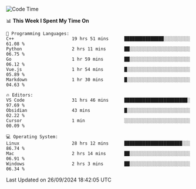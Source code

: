 
<!--START_SECTION:waka-->
![Code Time](http://img.shields.io/badge/Code%20Time-2%2C553%20hrs%205%20mins-blue)

📊 **This Week I Spent My Time On** 

```text
💬 Programming Languages: 
C++                      19 hrs 51 mins      ███████████████░░░░░░░░░░   61.08 % 
Python                   2 hrs 11 mins       ██░░░░░░░░░░░░░░░░░░░░░░░   06.75 % 
Go                       1 hr 59 mins        ██░░░░░░░░░░░░░░░░░░░░░░░   06.12 % 
Vue.js                   1 hr 54 mins        █░░░░░░░░░░░░░░░░░░░░░░░░   05.89 % 
Markdown                 1 hr 30 mins        █░░░░░░░░░░░░░░░░░░░░░░░░   04.63 % 

🔥 Editors: 
VS Code                  31 hrs 46 mins      ████████████████████████░   97.69 % 
Obsidian                 43 mins             █░░░░░░░░░░░░░░░░░░░░░░░░   02.22 % 
Cursor                   1 min               ░░░░░░░░░░░░░░░░░░░░░░░░░   00.09 % 

💻 Operating System: 
Linux                    28 hrs 12 mins      ██████████████████████░░░   86.74 % 
Mac                      2 hrs 14 mins       ██░░░░░░░░░░░░░░░░░░░░░░░   06.91 % 
Windows                  2 hrs 3 mins        ██░░░░░░░░░░░░░░░░░░░░░░░   06.34 % 
```


 Last Updated on 26/09/2024 18:42:05 UTC
<!--END_SECTION:waka-->

